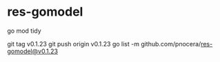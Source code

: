 # res-gomodel

go mod tidy

git tag v0.1.23
git push origin v0.1.23
go list -m github.com/pnocera/res-gomodel@v0.1.23
